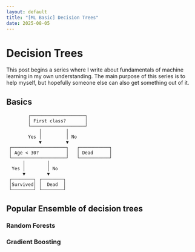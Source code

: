 ```yaml
---
layout: default
title: "[ML Basic] Decision Trees"
date: 2025-08-05
---
```


# Decision Trees
This post begins a series where I write about fundamentals of machine learning in my own understanding. The main purpose of this series is to help myself, but hopefully someone else can also get something out of it.

## Basics

            ┌────────────────────┐
            │ First class?       │
            └────────────────────┘
                │         │
            Yes │         │ No
                ▼         ▼
     ┌────────────────────┐   ┌───────────┐
     │ Age < 30?          │   │ Dead      │
     └────────────────────┘   └───────────┘
          │        │
      Yes │        │ No
          ▼        ▼
     ┌────────┐ ┌────────┐
     │Survived│ │  Dead  │
     └────────┘ └────────┘


## Popular Ensemble of decision trees

### Random Forests

### Gradient Boosting


